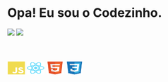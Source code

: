 # Opa! Eu sou o Codezinho.

<div> 
  <a href="https://www.youtube.com/channel/UCyejoKntoiVb5z2Da0sYqkA" target="_blank"><img src="https://img.shields.io/badge/YouTube-FF0000?style=for-the-badge&logo=youtube&logoColor=white" target="_blank"></a>
  <a href="https://www.instagram.com/code_zinhoo/"target="_blank"><img src="https://img.shields.io/badge/-Instagram-%23E4405F?style=for-the-badge&logo=instagram&logoColor=white" target="_blank"></a>
</div>

#
  
<div style="display: inline_block"><br>
  <img align="center" alt="Codezinho-Js" height="30" width="40" src="https://raw.githubusercontent.com/devicons/devicon/master/icons/javascript/javascript-plain.svg">
  <img align="center" alt="Codezinho-React" height="30" width="40" src="https://raw.githubusercontent.com/devicons/devicon/master/icons/react/react-original.svg">
  <img align="center" alt="Codezinho-HTML" height="30" width="40" src="https://raw.githubusercontent.com/devicons/devicon/master/icons/html5/html5-original.svg">
  <img align="center" alt="Codezinho-CSS" height="30" width="40" src="https://raw.githubusercontent.com/devicons/devicon/master/icons/css3/css3-original.svg">
</div>
